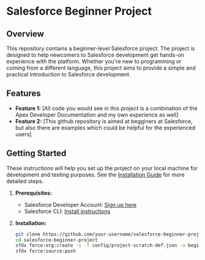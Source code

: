 # Salesforce Beginner Project

## Overview

This repository contains a beginner-level Salesforce project. The project is designed to help newcomers to Salesforce development get hands-on experience with the platform. Whether you're new to programming or coming from a different language, this project aims to provide a simple and practical introduction to Salesforce development.

## Features

- **Feature 1:** [All code you would see in this project is a combination of the Apex Developer Documentation and my own experience as well]
- **Feature 2:** [This github repository is aimed at begginers at Salesforce, but also there are examples which could be helpful for the experienced users]

## Getting Started

These instructions will help you set up the project on your local machine for development and testing purposes. See the [Installation Guide](#installation) for more detailed steps.

1. **Prerequisites:**
   - Salesforce Developer Account: [Sign up here](https://developer.salesforce.com/signup)
   - Salesforce CLI: [Install instructions](https://developer.salesforce.com/tools/sfdxcli)

2. **Installation:**
   ```bash
   git clone https://github.com/your-username/salesforce-beginner-project.git
   cd salesforce-beginner-project
   sfdx force:org:create -s -f config/project-scratch-def.json -a beginner-project-org
   sfdx force:source:push

